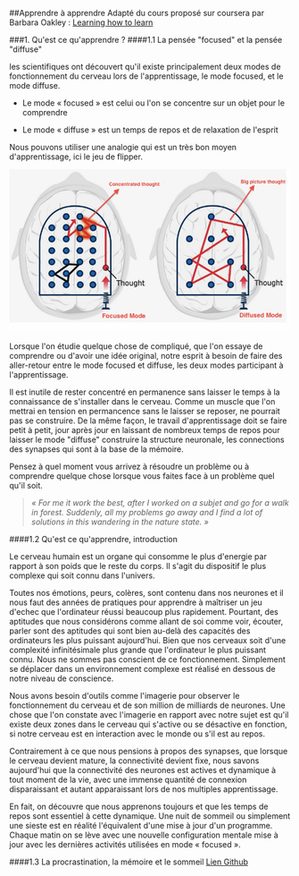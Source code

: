 ##Apprendre à apprendre
Adapté du cours proposé sur coursera par Barbara Oakley : [Learning how to learn](https://www.coursera.org/learn/learning-how-to-learn)


###1. Qu'est ce qu'apprendre ?
####1.1 La pensée "focused" et la pensée "diffuse"

les scientifiques ont découvert qu'il existe principalement deux modes de fonctionnement du cerveau lors de l'apprentissage, le mode focused, et le mode diffuse.

* Le mode « focused » est celui ou l'on se concentre sur un objet pour le comprendre

* Le mode « diffuse » est un temps de repos et de relaxation de l'esprit

Nous pouvons utiliser une analogie qui est un très bon moyen d'apprentissage, ici le jeu de flipper.


![Les deux différents modes](00_introduction/focused-diffused.jpg)


Lorsque l'on étudie quelque chose de compliqué, que l'on essaye de comprendre ou d'avoir une idée original, notre esprit à besoin de faire des aller-retour entre le mode focused et diffuse, les deux modes participant à l'apprentissage.

Il est inutile de rester concentré en permanence sans laisser le temps à la connaissance de s'installer dans le cerveau. Comme un muscle que l'on mettrai en tension en permancence sans le laisser se reposer, ne pourrait pas se construire. De la même façon, le travail d'apprentissage doit se faire petit à petit, jour après jour en laissant de nombreux temps de repos pour laisser le mode "diffuse" construire la structure neuronale, les connections des synapses qui sont à la base de la mémoire.

Pensez à quel moment vous arrivez à résoudre un problème ou à comprendre quelque chose lorsque vous faites face à un problème quel qu'il soit.

>*« For me it work the best, after I worked on a subjet and go for a walk in forest. Suddenly, all my problems go away and I find a lot of solutions in this wandering in the nature state. »*

####1.2 Qu'est ce qu'apprendre, introduction

Le cerveau humain est un organe qui consomme le plus d'energie par rapport à son poids que le reste du corps. Il s'agit du dispositif le plus complexe qui soit connu dans l'univers.

Toutes nos émotions, peurs, colères, sont contenu dans nos neurones et il nous faut des années de pratiques pour apprendre à maîtriser un jeu d'echec que l'ordinateur réussi beaucoup plus rapidement. Pourtant, des aptitudes que nous considérons comme allant de soi comme voir, écouter, parler sont des aptitudes qui sont bien au-delà des capacités des ordinateurs les plus puissant aujourd'hui. Bien que nos cerveaux soit d'une complexité infinitésimale plus grande que l'ordinateur le plus puissant connu. Nous ne sommes pas conscient de ce fonctionnement. Simplement se déplacer dans un environnement complexe est réalisé en dessous de notre niveau de conscience.

Nous avons besoin d'outils comme l'imagerie pour observer le fonctionnement du cerveau et de son million de milliards de neurones. Une chose que l'on constate avec l'imagerie en rapport avec notre sujet est qu'il existe deux zones dans le cerveau qui s'active ou se désactive en fonction, si notre cerveau est en interaction avec le monde ou s'il est au repos.

Contrairement à ce que nous pensions à propos des synapses, que lorsque le cerveau devient mature, la connectivité devient fixe, nous savons aujourd'hui que la connectivité des neurones est actives et dynamique à tout moment de la vie, avec une immense quantité de connexion disparaissant et autant apparaissant lors de nos multiples apprentissage.

En fait, on découvre que nous apprenons toujours et que les temps de repos sont essentiel à cette dynamique. Une nuit de sommeil ou simplement une sieste est en réalité l'équivalent d'une mise à jour d'un programme. Chaque matin on se lève avec une nouvelle configuration mentale mise à jour avec les dernières activités utilisées en mode « focused ».

####1.3 La procrastination, la mémoire et le sommeil [Lien Github](02_procrastination)